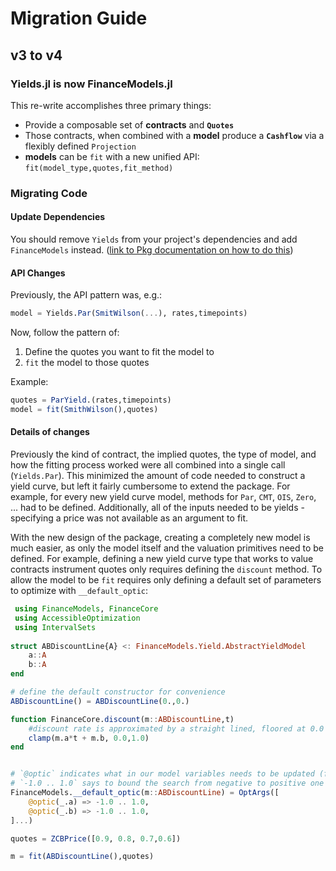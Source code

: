 # Migration Guide

## v3 to v4

### Yields.jl is now FinanceModels.jl


This re-write accomplishes three primary things:

- Provide a composable set of **contracts** and **`Quotes`** 
- Those contracts, when combined with a **model** produce a **`Cashflow`** via a flexibly defined `Projection`
- **models** can be `fit` with a new unified API: `fit(model_type,quotes,fit_method)` 

### Migrating Code

#### Update Dependencies

You should remove `Yields` from your project's dependencies and add `FinanceModels` instead. ([link to Pkg documentation on how to do this](https://pkgdocs.julialang.org/v1/managing-packages/))

#### API Changes

Previously, the API pattern was, e.g.:

```julia
model = Yields.Par(SmitWilson(...), rates,timepoints)
```

Now, follow the pattern of:

1. Define the quotes you want to fit the model to
2. `fit` the model to those quotes

Example:

```julia
quotes = ParYield.(rates,timepoints)
model = fit(SmithWilson(),quotes)
```

#### Details of changes

Previously the kind of contract, the implied quotes, the type of model, and how the fitting process worked were all combined into a single call (`Yields.Par`). This minimized the amount of code needed to construct a yield curve, but left it fairly cumbersome to extend the package. For example, for every new yield curve model, methods for `Par`, `CMT`, `OIS`, `Zero`, ... had to be defined. Additionally, all of the inputs needed to be yields - specifying a price was not available as an argument to fit. 

With the new design of the package, creating a completely new model is much easier, as only the model itself and the valuation primitives need to be defined. For example, defining a new yield curve type that works to value contracts instrument quotes only requires defining the `discount` method. To allow the model to be `fit` requires only defining a default set of parameters to optimize with `__default_optic`:

```julia
 using FinanceModels, FinanceCore
 using AccessibleOptimization 
 using IntervalSets
 
struct ABDiscountLine{A} <: FinanceModels.Yield.AbstractYieldModel
    a::A
    b::A
end

# define the default constructor for convenience
ABDiscountLine() = ABDiscountLine(0.,0.)

function FinanceCore.discount(m::ABDiscountLine,t)
    #discount rate is approximated by a straight lined, floored at 0.0 and capped at 1.0
    clamp(m.a*t + m.b, 0.0,1.0) 
end


# `@optic` indicates what in our model variables needs to be updated (from AccessibleOptimization.jl)
# `-1.0 .. 1.0` says to bound the search from negative to positive one (from IntervalSets.jl)
FinanceModels.__default_optic(m::ABDiscountLine) = OptArgs([
    @optic(_.a) => -1.0 .. 1.0,
    @optic(_.b) => -1.0 .. 1.0,
]...)

quotes = ZCBPrice([0.9, 0.8, 0.7,0.6])

m = fit(ABDiscountLine(),quotes)
```
